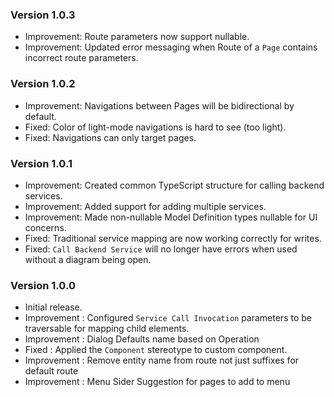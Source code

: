 ### Version 1.0.3

- Improvement: Route parameters now support nullable.
- Improvement: Updated error messaging when Route of a `Page` contains incorrect route parameters.

### Version 1.0.2

- Improvement: Navigations between Pages will be bidirectional by default.
- Fixed: Color of light-mode navigations is hard to see (too light).
- Fixed: Navigations can only target pages.

### Version 1.0.1

- Improvement: Created common TypeScript structure for calling backend services.
- Improvement: Added support for adding multiple services.
- Improvement: Made non-nullable Model Definition types nullable for UI concerns.
- Fixed: Traditional service mapping are now working correctly for writes.
- Fixed: `Call Backend Service` will no longer have errors when used without a diagram being open.

### Version 1.0.0

- Initial release.
- Improvement : Configured `Service Call Invocation` parameters to be traversable for mapping child elements.
- Improvement : Dialog Defaults name based on Operation
- Fixed : Applied the `Component` stereotype to custom component.
- Improvement : Remove entity name from route not just suffixes for default route
- Improvement : Menu Sider Suggestion for pages to add to menu